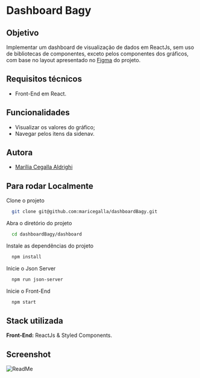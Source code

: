 # Dashboard Bagy

## Objetivo

Implementar um dashboard de visualização de dados em ReactJs, sem uso de bibliotecas de componentes, exceto pelos componentes dos gráficos, com base no layout apresentado no [Figma](https://www.figma.com/file/fTxV4ZLMNlHtuy675J5TAj/Dashboard-Bagy-2020?node-id=0%3A1) do projeto.

## Requisitos técnicos

 - Front-End em React.

## Funcionalidades

 - Visualizar os valores do gráfico;
 - Navegar pelos itens da sidenav.

## Autora

- [Marília Cegalla Aldrighi](https://www.linkedin.com/in/marilia-aldrighi/)


## Para rodar Localmente

Clone o projeto

```bash
  git clone git@github.com:maricegalla/dashboardBagy.git
```

Abra o diretório do projeto

```bash
  cd dashboardBagy/dashboard
```

Instale as dependências do projeto

```bash
  npm install
```

Inicie o Json Server

```bash
  npm run json-server
```
Inicie o Front-End

```bash
  npm start
```
## Stack utilizada

**Front-End:** ReactJs & Styled Components.

## Screenshot

![ReadMe](https://user-images.githubusercontent.com/76533793/149580119-63189e39-76a8-4efe-96c7-a81a120c0310.png)
